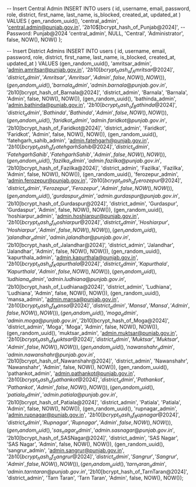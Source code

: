 -- Insert Central Admin
INSERT INTO users (
    id, username, email, password, role, district, 
    first_name, last_name, is_blocked, created_at, updated_at
) VALUES (
    gen_random_uuid(),
    'central_admin',
    'central.admin@punjab.gov.in',
    '$2b$10$[bcrypt_hash_of_Punjab@2024]', -- Password: Punjab@2024
    'central_admin',
    NULL,
    'Central',
    'Administrator',
    false,
    NOW(),
    NOW()
);

-- Insert District Admins
INSERT INTO users (
    id, username, email, password, role, district, 
    first_name, last_name, is_blocked, created_at, updated_at
) VALUES 
    (gen_random_uuid(), 'amritsar_admin', 'admin.amritsar@punjab.gov.in', '$2b$10$[bcrypt_hash_of_Amritsar@2024]', 'district_admin', 'Amritsar', 'Amritsar', 'Admin', false, NOW(), NOW()),
    (gen_random_uuid(), 'barnala_admin', 'admin.barnala@punjab.gov.in', '$2b$10$[bcrypt_hash_of_Barnala@2024]', 'district_admin', 'Barnala', 'Barnala', 'Admin', false, NOW(), NOW()),
    (gen_random_uuid(), 'bathinda_admin', 'admin.bathinda@punjab.gov.in', '$2b$10$[bcrypt_hash_of_Bathinda@2024]', 'district_admin', 'Bathinda', 'Bathinda', 'Admin', false, NOW(), NOW()),
    (gen_random_uuid(), 'faridkot_admin', 'admin.faridkot@punjab.gov.in', '$2b$10$[bcrypt_hash_of_Faridkot@2024]', 'district_admin', 'Faridkot', 'Faridkot', 'Admin', false, NOW(), NOW()),
    (gen_random_uuid(), 'fatehgarh_sahib_admin', 'admin.fatehgarh@punjab.gov.in', '$2b$10$[bcrypt_hash_of_FatehgarhSahib@2024]', 'district_admin', 'Fatehgarh Sahib', 'Fatehgarh Sahib', 'Admin', false, NOW(), NOW()),
    (gen_random_uuid(), 'fazilka_admin', 'admin.fazilka@punjab.gov.in', '$2b$10$[bcrypt_hash_of_Fazilka@2024]', 'district_admin', 'Fazilka', 'Fazilka', 'Admin', false, NOW(), NOW()),
    (gen_random_uuid(), 'ferozepur_admin', 'admin.ferozepur@punjab.gov.in', '$2b$10$[bcrypt_hash_of_Ferozepur@2024]', 'district_admin', 'Ferozepur', 'Ferozepur', 'Admin', false, NOW(), NOW()),
    (gen_random_uuid(), 'gurdaspur_admin', 'admin.gurdaspur@punjab.gov.in', '$2b$10$[bcrypt_hash_of_Gurdaspur@2024]', 'district_admin', 'Gurdaspur', 'Gurdaspur', 'Admin', false, NOW(), NOW()),
    (gen_random_uuid(), 'hoshiarpur_admin', 'admin.hoshiarpur@punjab.gov.in', '$2b$10$[bcrypt_hash_of_Hoshiarpur@2024]', 'district_admin', 'Hoshiarpur', 'Hoshiarpur', 'Admin', false, NOW(), NOW()),
    (gen_random_uuid(), 'jalandhar_admin', 'admin.jalandhar@punjab.gov.in', '$2b$10$[bcrypt_hash_of_Jalandhar@2024]', 'district_admin', 'Jalandhar', 'Jalandhar', 'Admin', false, NOW(), NOW()),
    (gen_random_uuid(), 'kapurthala_admin', 'admin.kapurthala@punjab.gov.in', '$2b$10$[bcrypt_hash_of_Kapurthala@2024]', 'district_admin', 'Kapurthala', 'Kapurthala', 'Admin', false, NOW(), NOW()),
    (gen_random_uuid(), 'ludhiana_admin', 'admin.ludhiana@punjab.gov.in', '$2b$10$[bcrypt_hash_of_Ludhiana@2024]', 'district_admin', 'Ludhiana', 'Ludhiana', 'Admin', false, NOW(), NOW()),
    (gen_random_uuid(), 'mansa_admin', 'admin.mansa@punjab.gov.in', '$2b$10$[bcrypt_hash_of_Mansa@2024]', 'district_admin', 'Mansa', 'Mansa', 'Admin', false, NOW(), NOW()),
    (gen_random_uuid(), 'moga_admin', 'admin.moga@punjab.gov.in', '$2b$10$[bcrypt_hash_of_Moga@2024]', 'district_admin', 'Moga', 'Moga', 'Admin', false, NOW(), NOW()),
    (gen_random_uuid(), 'muktsar_admin', 'admin.muktsar@punjab.gov.in', '$2b$10$[bcrypt_hash_of_Muktsar@2024]', 'district_admin', 'Muktsar', 'Muktsar', 'Admin', false, NOW(), NOW()),
    (gen_random_uuid(), 'nawanshahr_admin', 'admin.nawanshahr@punjab.gov.in', '$2b$10$[bcrypt_hash_of_Nawanshahr@2024]', 'district_admin', 'Nawanshahr', 'Nawanshahr', 'Admin', false, NOW(), NOW()),
    (gen_random_uuid(), 'pathankot_admin', 'admin.pathankot@punjab.gov.in', '$2b$10$[bcrypt_hash_of_Pathankot@2024]', 'district_admin', 'Pathankot', 'Pathankot', 'Admin', false, NOW(), NOW()),
    (gen_random_uuid(), 'patiala_admin', 'admin.patiala@punjab.gov.in', '$2b$10$[bcrypt_hash_of_Patiala@2024]', 'district_admin', 'Patiala', 'Patiala', 'Admin', false, NOW(), NOW()),
    (gen_random_uuid(), 'rupnagar_admin', 'admin.rupnagar@punjab.gov.in', '$2b$10$[bcrypt_hash_of_Rupnagar@2024]', 'district_admin', 'Rupnagar', 'Rupnagar', 'Admin', false, NOW(), NOW()),
    (gen_random_uuid(), 'sas_nagar_admin', 'admin.sasnagar@punjab.gov.in', '$2b$10$[bcrypt_hash_of_SASNagar@2024]', 'district_admin', 'SAS Nagar', 'SAS Nagar', 'Admin', false, NOW(), NOW()),
    (gen_random_uuid(), 'sangrur_admin', 'admin.sangrur@punjab.gov.in', '$2b$10$[bcrypt_hash_of_Sangrur@2024]', 'district_admin', 'Sangrur', 'Sangrur', 'Admin', false, NOW(), NOW()),
    (gen_random_uuid(), 'tarn_taran_admin', 'admin.tarntaran@punjab.gov.in', '$2b$10$[bcrypt_hash_of_TarnTaran@2024]', 'district_admin', 'Tarn Taran', 'Tarn Taran', 'Admin', false, NOW(), NOW());